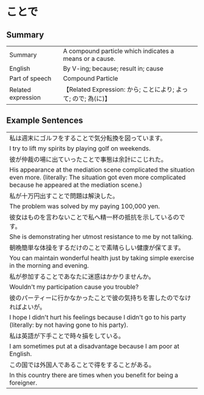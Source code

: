# ことで

## Summary

<table><tr>   <td>Summary</td>   <td>A compound particle which indicates a means or a cause.</td></tr><tr>   <td>English</td>   <td>By V-ing; because; result in; cause</td></tr><tr>   <td>Part of speech</td>   <td>Compound Particle</td></tr><tr>   <td>Related expression</td>   <td>【Related Expression: から; ことにより; よって; ので; 為(に)】</td></tr></table>

## Example Sentences

<table><tr><td>私は週末にゴルフをすることで気分転換を図っています。</td></tr><tr><td>I try to lift my spirits by playing golf on weekends.</td></tr><tr><td>彼が仲裁の場に出ていったことで事態は余計にこじれた。</td></tr><tr><td>His appearance at the mediation scene complicated the situation even more. (literally: The situation got even more complicated because he appeared at the mediation scene.)</td></tr><tr><td>私が十万円出すことで問題は解決した。</td></tr><tr><td>The problem was solved by my paying 100,000 yen.</td></tr><tr><td>彼女はものを言わないことで私へ精一杯の抵抗を示しているのです。</td></tr><tr><td>She is demonstrating her utmost resistance to me by not talking.</td></tr><tr><td>朝晩簡単な体操をするだけのことで素晴らしい健康が保てます。</td></tr><tr><td>You can maintain wonderful health just by taking simple exercise in the morning and evening.</td></tr><tr><td>私が参加することであなたに迷惑はかかりませんか。</td></tr><tr><td>Wouldn't my participation cause you trouble?</td></tr><tr><td>彼のパーティーに行かなかったことで彼の気持ちを害したのでなければよいが。</td></tr><tr><td>I hope I didn't hurt his feelings because I didn't go to his party (literally: by not having gone to his party).</td></tr><tr><td>私は英語が下手ことで時々損をしている。</td></tr><tr><td>I am sometimes put at a disadvantage because I am poor at English.</td></tr><tr><td>この国では外国人であることで得をすることがある。</td></tr><tr><td>In this country there are times when you benefit for being a foreigner.</td></tr></table>

